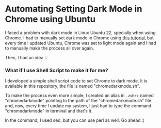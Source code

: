 # Automating Setting Dark Mode in Chrome using Ubuntu

I faced a problem with dark mode in Linux Ubuntu 22, specially when using Chrome. I had to manually set dark mode in Chrome using [this tutorial](https://dev.to/ankitbrijwasi/enable-dark-mode-in-chrome-on-ubuntu-20na), but every time I updated Ubuntu, Chrome was set to light mode again and I had to manually make the process all over again.

Then, I had an idea 💡

### What if I use Shell Script to make it for me?

I developed a simple shell script code to set Chrome to dark mode. It is available in this repository, the file is named "chromedarkmode.sh".

To make the process even more simple, I created an alias in `.zshrc` named "chromedarkmode" pointing to the path of the "chromedarkmode.sh" file and, now, every time I update my system, I just had to type the command "chromedarkmode" in terminal and that's it.

In the command, I used sed, but you can use perl as well. Go ahead :)
